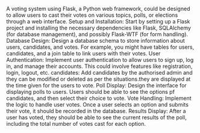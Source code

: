 A voting system using Flask, a Python web framework, could be designed to allow users to cast their votes on various topics, polls, or elections through a web interface.
Setup and Installation: Start by setting up a Flask project and installing the necessary dependencies like Flask, SQLAlchemy (for database management), and possibly Flask-WTF (for form handling).
Database Design: Design a database schema to store information about users, candidates, and votes. For example, you might have tables for users, candidates, and a join table to link users with their votes.
User Authentication: Implement user authentication to allow users to sign up, log in, and manage their accounts. This could involve features like registration, login, logout, etc.
candidates: Add candidates by the authorised admin and they can be modified or deleted as per the situations.they are displayed at the time given for the users to vote.
Poll Display: Design the interface for displaying polls to users. Users should be able to see the options pf candidates, and then select their choice to vote.
Vote Handling: Implement the logic to handle user votes. Once a user selects an option and submits their vote, it should be recorded in the database.
Results Display: After a user has voted, they should be able to see the current results of the poll, including the total number of votes cast for each option.
